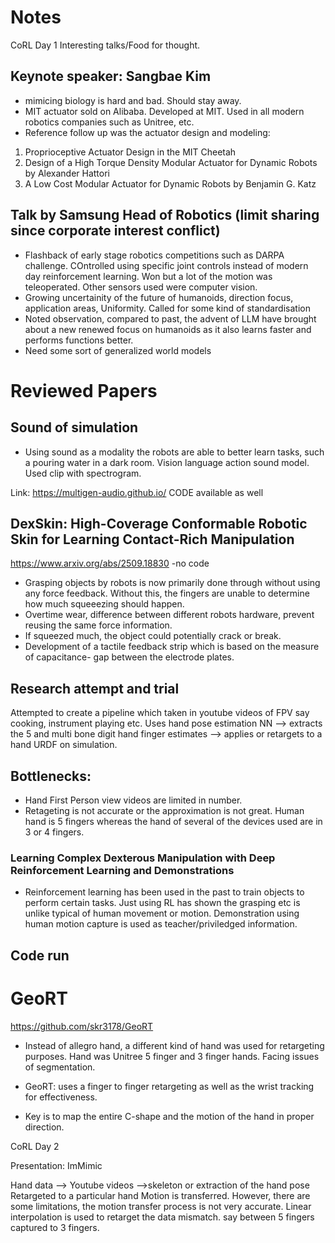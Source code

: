# Notes
CoRL Day 1
Interesting talks/Food for thought. 

## Keynote speaker: Sangbae Kim

- mimicing biology is hard and bad. Should stay away.
- MIT actuator sold on Alibaba. Developed at MIT. Used in all modern robotics companies such as Unitree, etc. 
- Reference follow up was the actuator design and modeling: 
1. Proprioceptive Actuator Design in the MIT Cheetah
2. Design of a High Torque Density Modular Actuator for Dynamic Robots by Alexander Hattori
3. A Low Cost Modular Actuator for Dynamic Robots by Benjamin G. Katz


## Talk by Samsung Head of Robotics (limit sharing since corporate interest conflict)

- Flashback of early stage robotics competitions such as DARPA challenge. COntrolled using specific joint controls instead of modern day reinforcement learning. Won but a lot of the motion was teleoperated. Other sensors used were computer vision. 
-  Growing uncertainity of the future of humanoids, direction focus, application areas, Uniformity. Called for some kind of standardisation
- Noted observation, compared to past, the advent of LLM have brought about a new renewed focus on humanoids as it also learns faster and performs functions better. 
- Need some sort of generalized world models 


# Reviewed Papers

## Sound of simulation 
- Using sound as a modality the robots are able to better learn tasks, such a pouring water in a dark room. Vision language action sound model. Used clip with spectrogram. 

Link: https://multigen-audio.github.io/  CODE available as well

## DexSkin: High-Coverage Conformable Robotic Skin for Learning Contact-Rich Manipulation

https://www.arxiv.org/abs/2509.18830
-no code

- Grasping objects by robots is now primarily done through without using any force feedback. Without this, the fingers are unable to determine how much squeeezing should happen. 
- Overtime wear, difference between different robots hardware, prevent reusing the same force information. 
- If squeezed much, the object could potentially crack or break. 
- Development of a tactile feedback strip which is based on the measure of capacitance- gap between the electrode plates. 


## Research attempt and trial
Attempted to create a pipeline which taken in youtube videos of FPV say cooking, instrument playing etc. Uses hand pose estimation NN --> extracts the 5 and multi bone digit hand finger estimates --> applies or retargets to a hand URDF on simulation. 

## Bottlenecks:
- Hand First Person view videos are limited in number. 
- Retageting is not accurate or the approximation is not great. Human hand is 5 fingers whereas the hand of several of the devices used are in 3 or 4 fingers. 
### Learning Complex Dexterous Manipulation with Deep Reinforcement Learning and Demonstrations
- Reinforcement learning has been used in the past to train objects to perform certain tasks. Just using RL has shown the grasping etc is unlike typical of human movement or motion. Demonstration using human motion capture is used as teacher/priviledged information. 

## Code run
# GeoRT
https://github.com/skr3178/GeoRT

- Instead of allegro hand, a different kind of hand was used for retargeting purposes. Hand was Unitree 5 finger and 3 finger hands. 
Facing issues of segmentation. 

- GeoRT: uses a finger to finger retargeting as well as the wrist tracking for effectiveness. 
- Key is to map the entire C-shape and the motion of the hand in proper direction.


CoRL Day 2

Presentation: ImMimic

Hand data --> Youtube videos -->skeleton or extraction of the hand pose
Retargeted to a particular hand
Motion is transferred. However, there are some limitations, the motion transfer process is not very accurate. Linear interpolation is used to retarget the data mismatch. say between 5 fingers captured to 3 fingers. 



